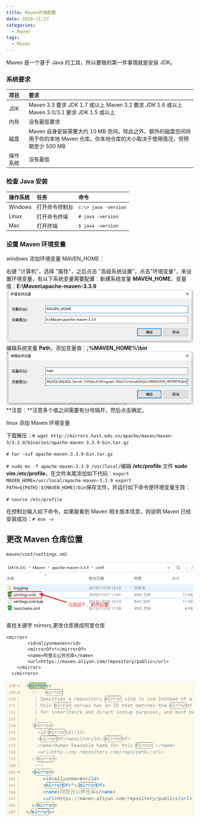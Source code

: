 ```yaml
---
title: Maven环境配置
date: 2020-11-27
categories:
  - Maven
tags:
  - Maven
---
```


Maven 是一个基于 Java 的工具，所以要做的第一件事情就是安装 JDK。

### 系统要求

| 项目     | 要求                                                                                                                                    |
| :------- | :-------------------------------------------------------------------------------------------------------------------------------------- |
| JDK      | Maven 3.3 要求 JDK 1.7 或以上 Maven 3.2 要求 JDK 1.6 或以上 Maven 3.0/3.1 要求 JDK 1.5 或以上                                           |
| 内存     | 没有最低要求                                                                                                                            |
| 磁盘     | Maven 自身安装需要大约 10 MB 空间。除此之外，额外的磁盘空间将用于你的本地 Maven 仓库。你本地仓库的大小取决于使用情况，但预期至少 500 MB |
| 操作系统 | 没有最低                                                                                                                                |

### 检查 Java 安装

| 操作系统 | 任务           | 命令                 |
| :------- | :------------- | :------------------- |
| Windows  | 打开命令控制台 | `c:\> java -version` |
| Linux    | 打开命令终端   | `# java -version`    |
| Mac      | 打开终端       | `$ java -version`    |

### 设置 Maven 环境变量

windows 添加环境变量 MAVEN_HOME：

右键 "计算机"，选择 "属性"，之后点击 "高级系统设置"，点击"环境变量"，来设置环境变量，有以下系统变量需要配置：新建系统变量 **MAVEN_HOME**，变量值：**E:\Maven\apache-maven-3.3.9**![img](./picture/1536057115-1481-20151218175411912-170761788.png)编辑系统变量 **Path**，添加变量值：**;%MAVEN_HOME%\bin**![img](./picture/1536057115-7470-20151218175417006-1644078150.png)**注意：**注意多个值之间需要有分号隔开，然后点击确定。

linux 添加 Maven 环境变量

下载解压：`# wget http://mirrors.hust.edu.cn/apache/maven/maven-3/3.3.9/binaries/apache-maven-3.3.9-bin.tar.gz`

`# tar -xvf apache-maven-3.3.9-bin.tar.gz`

`# sudo mv -f apache-maven-3.3.9 /usr/local/`编辑 **/etc/profile** 文件 **sudo vim /etc/profile**，在文件末尾添加如下代码：`export MAVEN_HOME=/usr/local/apache-maven-3.3.9 export PATH=${PATH}:${MAVEN_HOME}/bin`保存文件，并运行如下命令使环境变量生效：

`# source /etc/profile`

在控制台输入如下命令，如果能看到 Maven 相关版本信息，则说明 Maven 已经安装成功：`# mvn -v`

## 更改 Maven 仓库位置

```
maven/conf/settings.xml
```

![image-20201204165308764](./picture/image-20201204165308764.png)

查找关键字 mirrors,更改仓库换成阿里仓库

```
<mirror>
	    <id>aliyunmaven</id>
	    <mirrorOf>*</mirrorOf>
	    <name>阿里云公共仓库</name>
	    <url>https://maven.aliyun.com/repository/public</url>
	</mirror>
  </mirrors>
```

![image-20201204165035001](./picture/image-20201204165035001.png)
